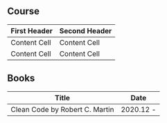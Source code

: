

## Course

| First Header  | Second Header |
| ------------- | ------------- |
| Content Cell  | Content Cell  |
| Content Cell  | Content Cell  |


## Books
| Title  | Date |
| ------------- | ------------- |
| Clean Code by Robert C. Martin  | 2020.12 -  |

